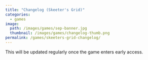 ```yaml
---
title: "Changelog (Skeeter's Grid)"
categories:
  - games
image:
  path: /images/games/sep-banner.jpg
  thumbnail: /images/games/changelog-thumb.png
permalink: /games/skeeters-grid-changelog/ 
---
```

This will be updated regularly once the game enters early access.
